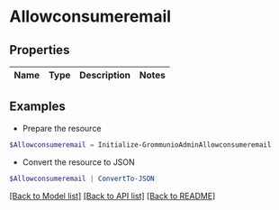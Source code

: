 # Allowconsumeremail
## Properties

Name | Type | Description | Notes
------------ | ------------- | ------------- | -------------

## Examples

- Prepare the resource
```powershell
$Allowconsumeremail = Initialize-GrommunioAdminAllowconsumeremail 
```

- Convert the resource to JSON
```powershell
$Allowconsumeremail | ConvertTo-JSON
```

[[Back to Model list]](../README.md#documentation-for-models) [[Back to API list]](../README.md#documentation-for-api-endpoints) [[Back to README]](../README.md)

